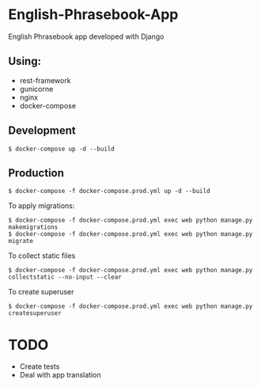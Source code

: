 # English-Phrasebook-App
English Phrasebook app developed with Django

## Using:
- rest-framework
- gunicorne
- nginx
- docker-compose

## Development
```
$ docker-compose up -d --build
```
## Production
```
$ docker-compose -f docker-compose.prod.yml up -d --build
```
To apply migrations:
```
$ docker-compose -f docker-compose.prod.yml exec web python manage.py makemigrations
$ docker-compose -f docker-compose.prod.yml exec web python manage.py migrate
````
To collect static files
```
$ docker-compose -f docker-compose.prod.yml exec web python manage.py collectstatic --no-input --clear
```
To create superuser
```
$ docker-compose -f docker-compose.prod.yml exec web python manage.py createsuperuser
```


# TODO
- Create tests
- Deal with app translation
